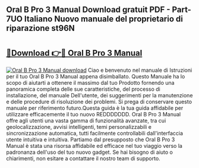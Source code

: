 ## Oral B Pro 3 Manual Download gratuit PDF - Part-7UO Italiano Nuovo manuale del proprietario di riparazione st96N

# <h2><a href="http://dfcmjl.blite.top/?on=Oral+B+Pro+3+Manual">🔗Download 👉🔴 Oral B Pro 3 Manual</a></h2>

[![Oral B Pro 3 Manual download](https://i.imgur.com/lujVjoI.png)](http://dfcmjl.blite.top/?on=Oral+B+Pro+3+Manual)
Ciao e benvenuto nel manuale di Istruzioni per il tuo Oral B Pro 3 Manual appena disimballato. Questo Manuale ha lo scopo di aiutarti a ottenere il massimo dal tuo Prodotto fornendo una panoramica completa delle sue caratteristiche, del processo di installazione, del manuale Dell'utente, dei suggerimenti per la manutenzione e delle procedure di risoluzione dei problemi. Si prega di conservare questo manuale per riferimento futuro.Questa guida è la tua guida affidabile per utilizzare efficacemente il tuo nuovo REDDDDDDD. Oral B Pro 3 Manual offre agli utenti una vasta gamma di funzionalità avanzate, tra cui geolocalizzazione, avvisi intelligenti, temi personalizzabili e sincronizzazione automatica, tutti facilmente controllabili dall'interfaccia utente intuitiva e intuitiva. Partiamo dal presupposto che Oral B Pro 3 Manual è stata una risorsa affidabile ed efficace nel tuo viaggio verso la padronanza dell'uso del tuo nuovo gadget. Se hai bisogno di aiuto o chiarimenti, non esitare a contattare il nostro team di supporto.
